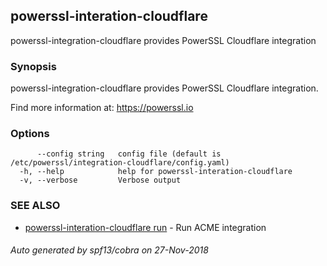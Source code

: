 ## powerssl-interation-cloudflare

powerssl-integration-cloudflare provides PowerSSL Cloudflare integration

### Synopsis

powerssl-integration-cloudflare provides PowerSSL Cloudflare integration.

Find more information at: https://powerssl.io

### Options

```
      --config string   config file (default is /etc/powerssl/integration-cloudflare/config.yaml)
  -h, --help            help for powerssl-interation-cloudflare
  -v, --verbose         Verbose output
```

### SEE ALSO

* [powerssl-interation-cloudflare run](powerssl-interation-cloudflare_run.md)	 - Run ACME integration

###### Auto generated by spf13/cobra on 27-Nov-2018
